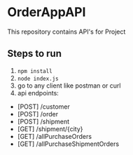 # OrderAppAPI
This repository contains API's for Project

## Steps to run

1. `npm install`
2. `node index.js`
3. go to any client like postman or curl
4. api endpoints:
- [POST] /customer
- [POST] /order
- [POST] /shipment
- [GET] /shipment/{city}
- [GET] /allPurchaseOrders
- [GET] /allPurchaseShipmentOrders
